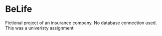 # BeLife
Fictional project of an insurance company. No database connection used. This was a univeristy assignment
